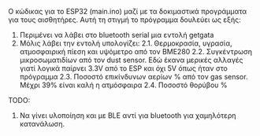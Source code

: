 Ο κώδικας για το ESP32 (main.ino) μαζί με τα δοκιμαστικά προγράμματα για τους αισθητήρες.
Αυτή τη στιγμή το πρόγραμμα δουλεύει ως εξής:
1. Περιμένει να λάβει στο bluetooth serial μια εντολή getgata
2. Μόλις λάβει την εντολή υπολογίζει:
2.1. Θερμοκρασία, υγρασία, ατμοσφαιρική πίεση και υψόμετρο από τον BME280
2.2. Συγκέντρωση μικροσωματιδίων από τον dust sensor. Εδώ έκανα μερικές αλλαγές γιατί λογικά παίρνει 3.3V από το ESP και όχι 5V όπως ήταν στο πρόγραμμα
2.3. Ποσοστό επικίνδυνων αερίων % από τον gas sensor. Μέχρι 39% είναι καλή η ατμόσφαιρα
2.4. Ποσοστό θορύβου %

TODO:
1. Να γίνει υλοποίηση και με BLE αντί για bluetooth για χαμηλότερη κατανάλωση.

